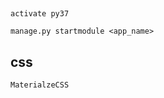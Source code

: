 ##

    activate py37
    
    manage.py startmodule <app_name>
    
## css

    MaterialzeCSS
    
    